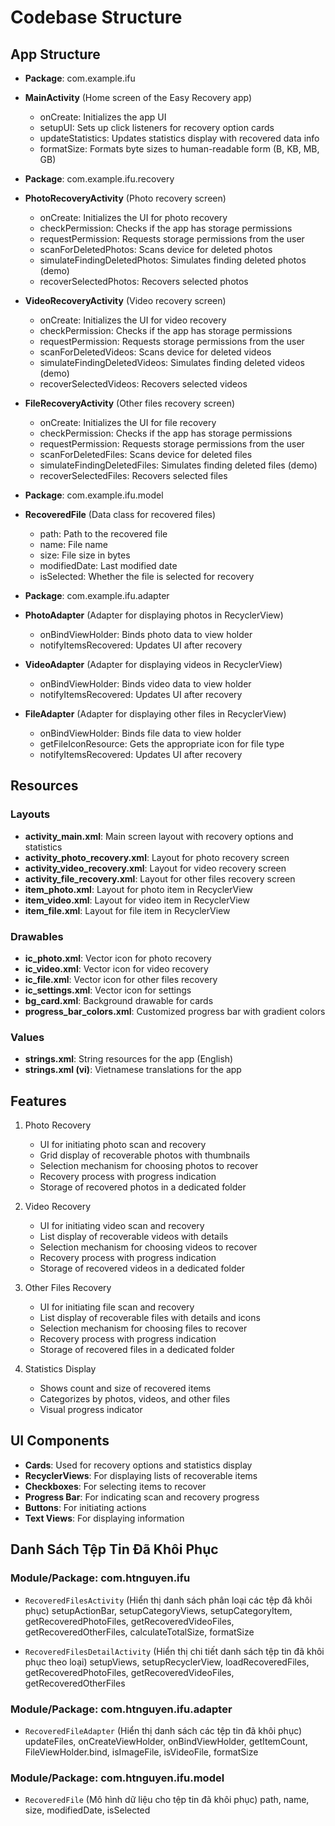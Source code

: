 # Codebase Structure

## App Structure

- **Package**: com.example.ifu
- **MainActivity** (Home screen of the Easy Recovery app)
  - onCreate: Initializes the app UI
  - setupUI: Sets up click listeners for recovery option cards
  - updateStatistics: Updates statistics display with recovered data info
  - formatSize: Formats byte sizes to human-readable form (B, KB, MB, GB)
  
- **Package**: com.example.ifu.recovery
- **PhotoRecoveryActivity** (Photo recovery screen)
  - onCreate: Initializes the UI for photo recovery
  - checkPermission: Checks if the app has storage permissions
  - requestPermission: Requests storage permissions from the user
  - scanForDeletedPhotos: Scans device for deleted photos
  - simulateFindingDeletedPhotos: Simulates finding deleted photos (demo)
  - recoverSelectedPhotos: Recovers selected photos
  
- **VideoRecoveryActivity** (Video recovery screen)
  - onCreate: Initializes the UI for video recovery
  - checkPermission: Checks if the app has storage permissions
  - requestPermission: Requests storage permissions from the user
  - scanForDeletedVideos: Scans device for deleted videos
  - simulateFindingDeletedVideos: Simulates finding deleted videos (demo)
  - recoverSelectedVideos: Recovers selected videos
  
- **FileRecoveryActivity** (Other files recovery screen)
  - onCreate: Initializes the UI for file recovery
  - checkPermission: Checks if the app has storage permissions
  - requestPermission: Requests storage permissions from the user
  - scanForDeletedFiles: Scans device for deleted files
  - simulateFindingDeletedFiles: Simulates finding deleted files (demo)
  - recoverSelectedFiles: Recovers selected files

- **Package**: com.example.ifu.model
- **RecoveredFile** (Data class for recovered files)
  - path: Path to the recovered file
  - name: File name
  - size: File size in bytes
  - modifiedDate: Last modified date
  - isSelected: Whether the file is selected for recovery

- **Package**: com.example.ifu.adapter
- **PhotoAdapter** (Adapter for displaying photos in RecyclerView)
  - onBindViewHolder: Binds photo data to view holder
  - notifyItemsRecovered: Updates UI after recovery
  
- **VideoAdapter** (Adapter for displaying videos in RecyclerView)
  - onBindViewHolder: Binds video data to view holder
  - notifyItemsRecovered: Updates UI after recovery
  
- **FileAdapter** (Adapter for displaying other files in RecyclerView)
  - onBindViewHolder: Binds file data to view holder
  - getFileIconResource: Gets the appropriate icon for file type
  - notifyItemsRecovered: Updates UI after recovery

## Resources

### Layouts
- **activity_main.xml**: Main screen layout with recovery options and statistics
- **activity_photo_recovery.xml**: Layout for photo recovery screen
- **activity_video_recovery.xml**: Layout for video recovery screen
- **activity_file_recovery.xml**: Layout for other files recovery screen
- **item_photo.xml**: Layout for photo item in RecyclerView
- **item_video.xml**: Layout for video item in RecyclerView
- **item_file.xml**: Layout for file item in RecyclerView

### Drawables
- **ic_photo.xml**: Vector icon for photo recovery
- **ic_video.xml**: Vector icon for video recovery
- **ic_file.xml**: Vector icon for other files recovery
- **ic_settings.xml**: Vector icon for settings
- **bg_card.xml**: Background drawable for cards
- **progress_bar_colors.xml**: Customized progress bar with gradient colors

### Values
- **strings.xml**: String resources for the app (English)
- **strings.xml (vi)**: Vietnamese translations for the app

## Features

1. Photo Recovery
   - UI for initiating photo scan and recovery
   - Grid display of recoverable photos with thumbnails
   - Selection mechanism for choosing photos to recover
   - Recovery process with progress indication
   - Storage of recovered photos in a dedicated folder

2. Video Recovery
   - UI for initiating video scan and recovery
   - List display of recoverable videos with details
   - Selection mechanism for choosing videos to recover
   - Recovery process with progress indication
   - Storage of recovered videos in a dedicated folder

3. Other Files Recovery
   - UI for initiating file scan and recovery
   - List display of recoverable files with details and icons
   - Selection mechanism for choosing files to recover
   - Recovery process with progress indication
   - Storage of recovered files in a dedicated folder

4. Statistics Display
   - Shows count and size of recovered items
   - Categorizes by photos, videos, and other files
   - Visual progress indicator

## UI Components

- **Cards**: Used for recovery options and statistics display
- **RecyclerViews**: For displaying lists of recoverable items
- **Checkboxes**: For selecting items to recover
- **Progress Bar**: For indicating scan and recovery progress
- **Buttons**: For initiating actions
- **Text Views**: For displaying information

## Danh Sách Tệp Tin Đã Khôi Phục

### Module/Package: com.htnguyen.ifu
- `RecoveredFilesActivity` (Hiển thị danh sách phân loại các tệp đã khôi phục)
  setupActionBar, setupCategoryViews, setupCategoryItem, getRecoveredPhotoFiles, getRecoveredVideoFiles, getRecoveredOtherFiles, calculateTotalSize, formatSize

- `RecoveredFilesDetailActivity` (Hiển thị chi tiết danh sách tệp tin đã khôi phục theo loại)
  setupViews, setupRecyclerView, loadRecoveredFiles, getRecoveredPhotoFiles, getRecoveredVideoFiles, getRecoveredOtherFiles

### Module/Package: com.htnguyen.ifu.adapter
- `RecoveredFileAdapter` (Hiển thị danh sách các tệp tin đã khôi phục)
  updateFiles, onCreateViewHolder, onBindViewHolder, getItemCount, FileViewHolder.bind, isImageFile, isVideoFile, formatSize

### Module/Package: com.htnguyen.ifu.model
- `RecoveredFile` (Mô hình dữ liệu cho tệp tin đã khôi phục)
  path, name, size, modifiedDate, isSelected
